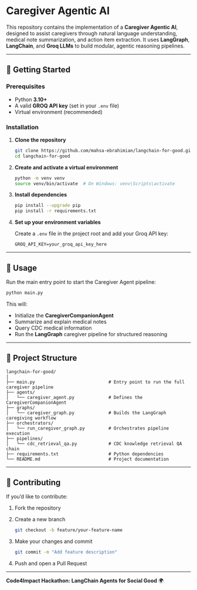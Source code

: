 # Caregiver Agentic AI

This repository contains the implementation of a **Caregiver Agentic AI**, designed to assist caregivers through natural language understanding, medical note summarization, and action item extraction.
It uses **LangGraph**, **LangChain**, and **Groq LLMs** to build modular, agentic reasoning pipelines.

---

## 🚀 Getting Started

### Prerequisites

* Python **3.10+**
* A valid **GROQ API key** (set in your `.env` file)
* Virtual environment (recommended)

### Installation

1. **Clone the repository**

   ```bash
   git clone https://github.com/mahsa-ebrahimian/langchain-for-good.git
   cd langchain-for-good
   ```

2. **Create and activate a virtual environment**

   ```bash
   python -m venv venv
   source venv/bin/activate  # On Windows: venv\Scripts\activate
   ```

3. **Install dependencies**

   ```bash
   pip install --upgrade pip
   pip install -r requirements.txt
   ```

4. **Set up your environment variables**

   Create a `.env` file in the project root and add your Groq API key:

   ```
   GROQ_API_KEY=your_groq_api_key_here
   ```

---

## 🧠 Usage

Run the main entry point to start the Caregiver Agent pipeline:

```bash
python main.py
```

This will:

* Initialize the **CaregiverCompanionAgent**
* Summarize and explain medical notes
* Query CDC medical information
* Run the **LangGraph** caregiver pipeline for structured reasoning

---

## 📂 Project Structure

```
langchain-for-good/
│
├── main.py                            # Entry point to run the full caregiver pipeline
├── agents/
│   └── caregiver_agent.py             # Defines the CaregiverCompanionAgent
├── graphs/
│   └── caregiver_graph.py             # Builds the LangGraph caregiving workflow
├── orchestrators/
│   └── run_caregiver_graph.py         # Orchestrates pipeline execution
├── pipelines/
│   └── cdc_retrieval_qa.py            # CDC knowledge retrieval QA chain
├── requirements.txt                   # Python dependencies
└── README.md                          # Project documentation
```

---

## 🤝 Contributing

If you’d like to contribute:

1. Fork the repository
2. Create a new branch

   ```bash
   git checkout -b feature/your-feature-name
   ```
3. Make your changes and commit

   ```bash
   git commit -m "Add feature description"
   ```
4. Push and open a Pull Request

---

**Code4Impact Hackathon: LangChain Agents for Social Good** 🌍

